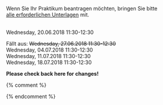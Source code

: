 

Wenn Sie Ihr Praktikum beantragen möchten, bringen Sie bitte<br />
<a href ="https://imi-bachelor.htw-berlin.de/studium/praktikum/#c10769">
alle erforderlichen Unterlagen</a> mit.
<br /><br />

Wednesday, 20.06.2018 11:30-12:30<br />
<div class="alert alert-danger" role="alert">
Fällt aus:
<s>Wednesday, 27.06.2018 11:30-12:30<br /></s>
</div>
Wednesday, 04.07.2018 11:30-12:30<br />
Wednesday, 11.07.2018 11:30-12:30<br />
Wednesday, 18.07.2018 11:30-12:30<br />
<div class="alert alert-info" role="alert">

<b>Please check back here for changes!</b>
</div>



{% comment %}


<div class="alert alert-danger" role="alert">


{% endcomment %}
